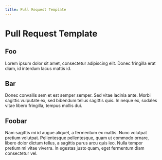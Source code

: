 ```yaml
---
title: Pull Request Template
---
```


# Pull Request Template

## Foo

Lorem ipsum dolor sit amet, consectetur adipiscing elit. Donec fringilla erat diam, id interdum lacus mattis id.

## Bar

Donec convallis sem et est semper semper. Sed vitae lacinia ante.
Morbi sagittis vulputate ex, sed bibendum tellus sagittis quis.
In neque ex, sodales vitae libero fringilla, tempus mollis dui.

## Foobar

Nam sagittis mi id augue aliquet, a fermentum ex mattis. Nunc volutpat pretium volutpat.
Pellentesque pellentesque, quam ut commodo ornare, libero dolor dictum tellus, a sagittis purus arcu quis leo.
Nulla tempor pretium mi vitae viverra. In egestas justo quam, eget fermentum diam consectetur vel.
